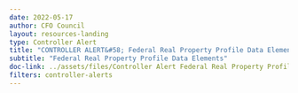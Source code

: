 ```yaml
---
date: 2022-05-17
author: CFO Council
layout: resources-landing
type: Controller Alert
title: "CONTROLLER ALERT&#58; Federal Real Property Profile Data Elements"
subtitle: "Federal Real Property Profile Data Elements"
doc-link: ../assets/files/Controller Alert Federal Real Property Profile Data Elements_2016.12.01.pdf
filters: controller-alerts
---
```


